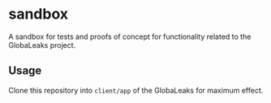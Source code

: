 # sandbox
A sandbox for tests and proofs of concept for functionality related to the GlobaLeaks project.

## Usage
Clone this repository into `client/app` of the GlobaLeaks for maximum effect.
